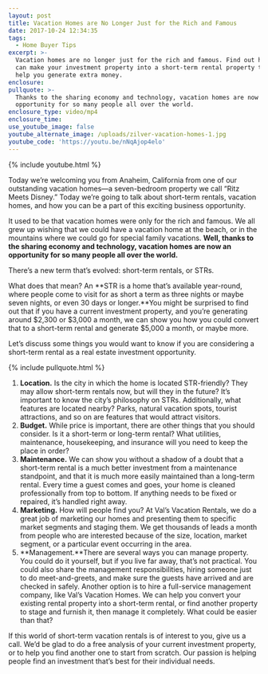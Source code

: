 ```yaml
---
layout: post
title: Vacation Homes are No Longer Just for the Rich and Famous
date: 2017-10-24 12:34:35
tags:
  - Home Buyer Tips
excerpt: >-
  Vacation homes are no longer just for the rich and famous. Find out how you
  can make your investment property into a short-term rental property that can
  help you generate extra money.
enclosure:
pullquote: >-
  Thanks to the sharing economy and technology, vacation homes are now an
  opportunity for so many people all over the world.
enclosure_type: video/mp4
enclosure_time:
use_youtube_image: false
youtube_alternate_image: /uploads/zilver-vacation-homes-1.jpg
youtube_code: 'https://youtu.be/nNqAjop4elo'
---
```



{% include youtube.html %}

Today we’re welcoming you from Anaheim, California from one of our outstanding vacation homes—a seven-bedroom property we call “Ritz Meets Disney.” Today we’re going to talk about short-term rentals, vacation homes, and how you can be a part of this exciting business opportunity.

It used to be that vacation homes were only for the rich and famous. We all grew up wishing that we could have a vacation home at the beach, or in the mountains where we could go for special family vacations. **Well, thanks to the sharing economy and technology, vacation homes are now an opportunity for so many people all over the world.**

There’s a new term that’s evolved: short-term rentals, or STRs.

What does that mean? An **STR is a home that’s available year-round, where people come to visit for as short a term as three nights or maybe seven nights, or even 30 days or longer.**You might be surprised to find out that if you have a current investment property, and you’re generating around $2,300 or $3,000 a month, we can show you how you could convert that to a short-term rental and generate $5,000 a month, or maybe more.

Let’s discuss some things you would want to know if you are considering a short-term rental as a real estate investment opportunity.

{% include pullquote.html %}

1. **Location.** Is the city in which the home is located STR-friendly? They may allow short-term rentals now, but will they in the future? It’s important to know the city’s philosophy on STRs. Additionally, what features are located nearby? Parks, natural vacation spots, tourist attractions, and so on are features that would attract visitors.
2. **Budget.** While price is important, there are other things that you should consider. Is it a short-term or long-term rental? What utilities, maintenance, housekeeping, and insurance will you need to keep the place in order?
3. **Maintenance.** We can show you without a shadow of a doubt that a short-term rental is a much better investment from a maintenance standpoint, and that it is much more easily maintained than a long-term rental. Every time a guest comes and goes, your home is cleaned professionally from top to bottom. If anything needs to be fixed or repaired, it’s handled right away.
4. **Marketing.** How will people find you? At Val’s Vacation Rentals, we do a great job of marketing our homes and presenting them to specific market segments and staging them. We get thousands of leads a month from people who are interested because of the size, location, market segment, or a particular event occurring in the area.
5. **Management.**There are several ways you can manage property. You could do it yourself, but if you live far away, that’s not practical. You could also share the management responsibilities, hiring someone just to do meet-and-greets, and make sure the guests have arrived and are checked in safely. Another option is to hire a full-service management company, like Val’s Vacation Homes. We can help you convert your existing rental property into a short-term rental, or find another property to stage and furnish it, then manage it completely. What could be easier than that?

If this world of short-term vacation rentals is of interest to you, give us a call. We’d be glad to do a free analysis of your current investment property, or to help you find another one to start from scratch. Our passion is helping people find an investment that’s best for their individual needs.